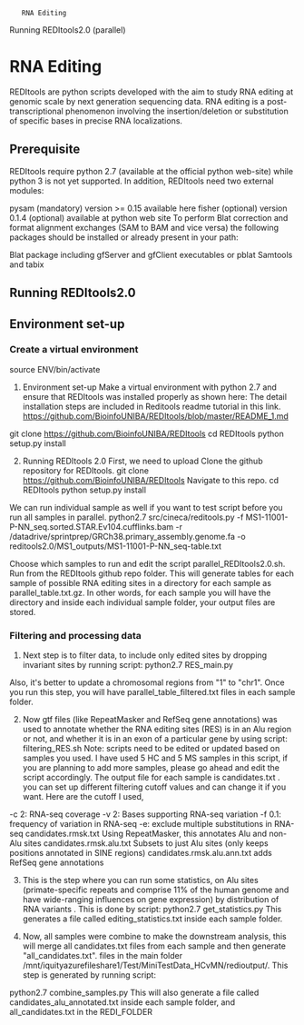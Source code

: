        RNA Editing
Running REDItools2.0 (parallel)
# RNA Editing
REDItools are python scripts developed with the aim to study RNA editing at genomic scale by next generation sequencing data. RNA editing is a post-transcriptional phenomenon involving the insertion/deletion or substitution of specific bases in precise RNA localizations.
## Prerequisite
REDItools require python 2.7 (available at the official python web-site) while python 3 is not yet supported. In addition, REDItools need two external modules:

pysam (mandatory) version >= 0.15 available here
fisher (optional) version 0.1.4 (optional) available at python web site
To perform Blat correction and format alignment exchanges (SAM to BAM and vice versa) the following packages should be installed or already present in your path:

Blat package including gfServer and gfClient executables or pblat
Samtools and tabix

## Running REDItools2.0 
## Environment set-up
### Create a virtual environment 
source ENV/bin/activate

1. Environment set-up
Make a virtual environment with python 2.7 and ensure that REDItools was installed properly as shown here: 
The detail installation steps are included in Reditools readme tutorial in this link.
https://github.com/BioinfoUNIBA/REDItools/blob/master/README_1.md

git clone https://github.com/BioinfoUNIBA/REDItools
cd REDItools
python setup.py install

2. Running REDItools 2.0
First, we need to upload  Clone the github repository for REDItools.
git clone https://github.com/BioinfoUNIBA/REDItools
Navigate to this repo.
cd REDItools
python setup.py install

We can run individual sample as well if you want to test script before you run all samples in  parallel. 
python2.7 src/cineca/reditools.py -f MS1-11001-P-NN_seq.sorted.STAR.Ev104.cufflinks.bam -r /datadrive/sprintprep/GRCh38.primary_assembly.genome.fa -o reditools2.0/MS1_outputs/MS1-11001-P-NN_seq-table.txt

Choose which samples to run and edit the script parallel_REDItools2.0.sh. Run from the REDItools github repo folder. 
This will generate tables for each sample of possible RNA editing sites in a directory for each sample as parallel_table.txt.gz. In other words, for each sample you will have the directory and  inside each individual sample folder, your output files are stored.

### Filtering and processing data
 
1.  Next step is to filter data, to include only edited sites by dropping  invariant sites by running script:
 python2.7 RES_main.py

Also, it's better to  update a chromosomal regions from  "1" to  "chr1".  Once you run this step, you will have parallel_table_filtered.txt files in each sample folder.

2. Now  gtf files (like RepeatMasker and RefSeq gene annotations) was used to annotate whether the RNA editing sites (RES) is in an Alu region or not, and whether it is in an exon of a particular gene by using script:
 filtering_RES.sh
 Note: scripts need to be edited or updated based on samples you used. I have used 5 HC and 5 MS samples in this script, if you are planning to add more samples, please go ahead and edit the script accordingly. The output file for each sample is candidates.txt .
 you can set up different filtering cutoff values and  can change it if you want. Here are the cutoff I used,

-c 2: RNA-seq coverage
-v 2: Bases supporting RNA-seq variation
-f 0.1: frequency of variation in RNA-seq
-e: exclude multiple substitutions in RNA-seq
candidates.rmsk.txt Using RepeatMasker, this annotates Alu and non-Alu sites
candidates.rmsk.alu.txt Subsets to just Alu sites (only keeps positions annotated in SINE regions)
candidates.rmsk.alu.ann.txt adds RefSeq gene annotations
 
 3. This is the step where you can run some statistics,  on Alu sites (primate-specific repeats and comprise 11% of the human genome and have wide-ranging influences on gene expression) by distribution of RNA variants . This is done by script: python2.7 get_statistics.py
 This generates a file called editing_statistics.txt inside each sample folder. 
 
 4. Now, all samples were combine to make the downstream analysis, this will merge all candidates.txt files from each sample and then generate "all_candidates.txt". files in the main folder /mnt/iquityazurefileshare1/Test/MiniTestData_HCvMN/redioutput/. This step is generated by running script:

python2.7 combine_samples.py
This  will also generate a file called candidates_alu_annotated.txt inside each sample folder, and all_candidates.txt in the REDI_FOLDER

 
 
 
 


 



